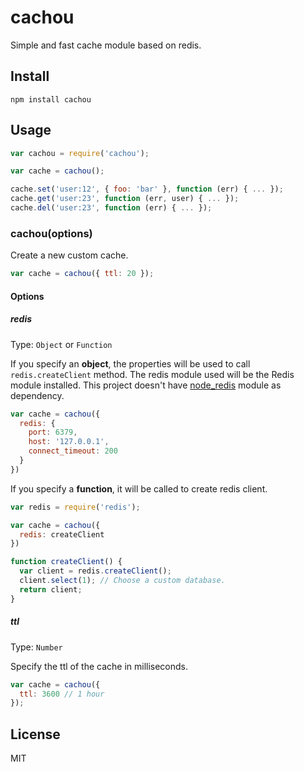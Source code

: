 # cachou

Simple and fast cache module based on redis.

## Install

```
npm install cachou
```

## Usage

```js
var cachou = require('cachou');

var cache = cachou();

cache.set('user:12', { foo: 'bar' }, function (err) { ... });
cache.get('user:23', function (err, user) { ... });
cache.del('user:23', function (err) { ... });
```

### cachou(options)

Create a new custom cache.

```js
var cache = cachou({ ttl: 20 });
```

#### Options

##### redis

Type: `Object` or `Function`

If you specify an **object**, the properties will be used to call `redis.createClient` method. The redis module used
will be the Redis module installed. This project doesn't have [node_redis](https://github.com/mranney/node_redis/) module as dependency.

```js
var cache = cachou({
  redis: {
    port: 6379,
    host: '127.0.0.1',
    connect_timeout: 200
  }
})
```

If you specify a **function**, it will be called to create redis client.

```js
var redis = require('redis');

var cache = cachou({
  redis: createClient
})

function createClient() {
  var client = redis.createClient();
  client.select(1); // Choose a custom database.
  return client;
}
```

##### ttl

Type: `Number`

Specify the ttl of the cache in milliseconds.

```js
var cache = cachou({
  ttl: 3600 // 1 hour
});
```

## License

MIT
